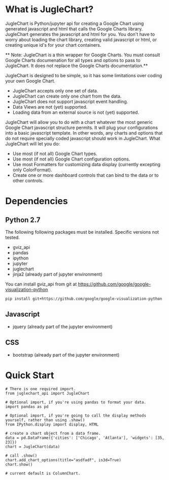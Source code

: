 

# What is JugleChart?
JugleChart is Python/jupyter api for creating a Google Chart using generated javascript and html that calls the Google Charts library.  JugleChart generates the javascript and html for you.  You don't have to worry about loading the chart library, creating valid javascript or html, or creating unique id's for your chart containers.

** Note: JugleChart is a thin wrapper for Google Charts.  You must consult Google Charts documenation for all types and options to pass to JugleChart.  It does not replace the Google Charts documentation.**

JugleChart is designed to be simple, so it has some limitations over coding your own Google Chart.
* JugleChart accepts only one set of data.
* JugleChart can create only one chart from the data.
* JugleChart does not support javascript event handling.
* Data Views are not (yet) supported.
* Loading data from an external source is not (yet) supported.

JugleChart will allow you to do with a chart whatever the most generic Google Chart javascript structure permits.  It will plug your configurations into a basic javascript template.  In other words, any charts and options that do not require specially coded javascript should work in JugleChart.  What JugleChart will let you do:
* Use most (if not all) Google Chart types.
* Use most (if not all) Google Chart configuration options.
* Use most Formatters for customizing data display (currently excepting only ColorFormat).
* Create one or more dashboard controls that can bind to the data or to other controls.


# Dependencies

## Python 2.7
The following following packages must be installed.  Specific versions not tested.
* gviz_api
* pandas
* ipython
* jupyter
* juglechart
* jinja2 (already part of jupyter environment)

You can install gviz_api from git at https://github.com/google/google-visualization-python
`````
pip install git+https://github.com/google/google-visualization-python
`````

## Javascript
* jquery (already part of the jupyter environment)

## CSS
* bootstrap (already part of the jupyter environment)


# Quick Start

`````
# There is one required import.
from juglechart_api import JugleChart

# Optional import, if you're using pandas to format your data.
import pandas as pd

# Optional import, if you're going to call the display methods yourself, rather than using .show()
from IPython.display import display, HTML 

# create a chart object from a data frame.
data = pd.DataFrame({'cities': ['Chicago', 'Atlanta'], 'widgets': [35, 23]})
chart = JugleChart(data)

# call .show()
chart.add_chart_options(title="asdfadf", is3d=True)
chart.show()

# current default is ColumnChart.

`````


